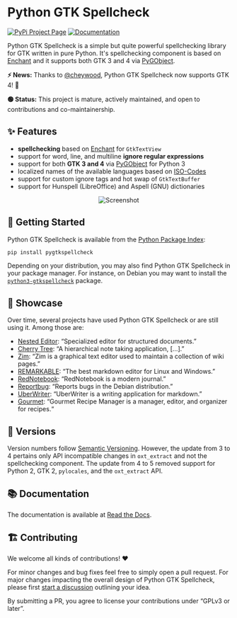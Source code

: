 # Python GTK Spellcheck

[![PyPi Project Page](https://img.shields.io/pypi/v/pygtkspellcheck.svg?&label=latest%20version)](https://pypi.python.org/pypi/pygtkspellcheck)
[![Documentation](https://readthedocs.org/projects/pygtkspellcheck/badge/?version=latest)](https://pygtkspellcheck.readthedocs.org/en/latest/)

Python GTK Spellcheck is a simple but quite powerful spellchecking library for GTK written in pure Python. It's spellchecking component is based on [Enchant](http://www.abisource.com/projects/enchant/) and it supports both GTK 3 and 4 via [PyGObject](https://live.gnome.org/PyGObject/).

**⚡️ News:** Thanks to [@cheywood](https://github.com/cheywood), Python GTK Spellcheck now supports GTK 4! 🎉

**🟢 Status:** This project is mature, actively maintained, and open to contributions and co-maintainership.


## ✨ Features

- **spellchecking** based on [Enchant](http://www.abisource.com/projects/enchant/) for `GtkTextView`
- support for word, line, and multiline **ignore regular expressions**
- support for both **GTK 3 and 4** via [PyGObject](https://live.gnome.org/PyGObject/) for Python 3
- localized names of the available languages based on [ISO-Codes](http://pkg-isocodes.alioth.debian.org/)
- support for custom ignore tags and hot swap of `GtkTextBuffer`
- support for Hunspell (LibreOffice) and Aspell (GNU) dictionaries

<p align="center">
  <img src="https://raw.githubusercontent.com/koehlma/pygtkspellcheck/master/docs/screenshots/screenshot.png" alt="Screenshot" />
</p>


## 🚀 Getting Started

Python GTK Spellcheck is available from the [Python Package Index](https://pypi.python.org/pypi/pygtkspellcheck):
```sh
pip install pygtkspellcheck
```
Depending on your distribution, you may also find Python GTK Spellcheck in your package manager.
For instance, on Debian you may want to install the [`python3-gtkspellcheck`](https://packages.debian.org/bullseye/python3-gtkspellcheck) package.


## 🥳 Showcase

Over time, several projects have used Python GTK Spellcheck or are still using it. Among those are:

- [Nested Editor](http://nestededitor.sourceforge.net/about.html): “Specialized editor for structured documents.”
- [Cherry Tree](http://www.giuspen.com/cherrytree/): “A hierarchical note taking application, […].”
- [Zim](http://zim-wiki.org/): “Zim is a graphical text editor used to maintain a collection of wiki pages.”
- [REMARKABLE](http://remarkableapp.github.io/): “The best markdown editor for Linux and Windows.”
- [RedNotebook](http://rednotebook.sourceforge.net/): “RedNotebook is a modern journal.”
- [Reportbug](https://packages.debian.org/stretch/reportbug): “Reports bugs in the Debian distribution.”
- [UberWriter](http://uberwriter.wolfvollprecht.de/): “UberWriter is a writing application for markdown.”
- [Gourmet](https://github.com/thinkle/gourmet): “Gourmet Recipe Manager is a manager, editor, and organizer for recipes.“


## 🔖 Versions

Version numbers follow [Semantic Versioning](http://semver.org/). However, the update from 3 to 4 pertains only API incompatible changes in `oxt_extract` and not the spellchecking component. The update from 4 to 5 removed support for Python 2, GTK 2, `pylocales`, and the `oxt_extract` API.


## 📚 Documentation

The documentation is available at [Read the Docs](http://pygtkspellcheck.readthedocs.org/).


## 🏗 Contributing

We welcome all kinds of contributions! ❤️

For minor changes and bug fixes feel free to simply open a pull request. For major changes impacting the overall design of Python GTK Spellcheck, please first [start a discussion](https://github.com/koehlma/pygtkspellcheck/discussions/new?category=ideas) outlining your idea.

By submitting a PR, you agree to license your contributions under “GPLv3 or later”.
